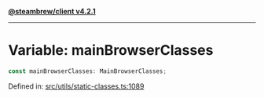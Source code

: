 [**@steambrew/client v4.2.1**](../README.md)

***

# Variable: mainBrowserClasses

```ts
const mainBrowserClasses: MainBrowserClasses;
```

Defined in: [src/utils/static-classes.ts:1089](https://github.com/SteamClientHomebrew/SDK/blob/main/typescript-packages/client/src/utils/static-classes.ts#L1089)
